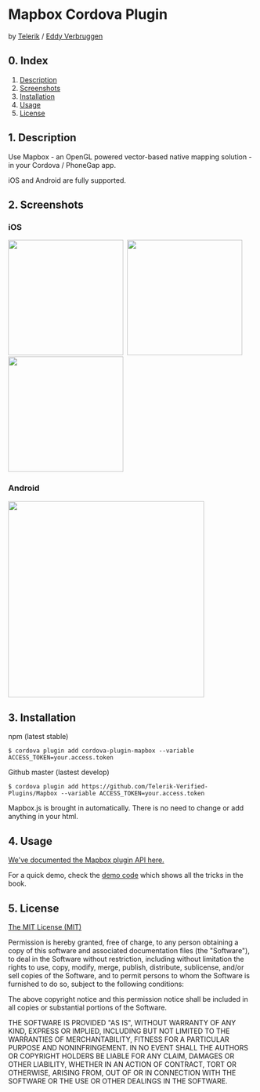 # Mapbox Cordova Plugin
by [Telerik](https://www.telerik.com) / [Eddy Verbruggen](http://twitter.com/eddyverbruggen)

## 0. Index

1. [Description](#1-description)
2. [Screenshots](#2-screenshots)
3. [Installation](#3-installation)
4. [Usage](#4-usage)
5. [License](#5-license)

## 1. Description

Use Mapbox - an OpenGL powered vector-based native mapping solution - in your Cordova / PhoneGap app.

iOS and Android are fully supported.

## 2. Screenshots

### iOS

<img src="https://raw.githubusercontent.com/Telerik-Verified-Plugins/Mapbox/master/screenshots/ios/ios-marker-amsterdam.png" width="235"/>&nbsp;
<img src="https://raw.githubusercontent.com/Telerik-Verified-Plugins/Mapbox/master/screenshots/ios/ios-location-benelux.png" width="235"/>&nbsp;
<img src="https://raw.githubusercontent.com/Telerik-Verified-Plugins/Mapbox/master/screenshots/ios/ios-location-europe-dark-boxed.png" width="235"/>

### Android

<img src="https://raw.githubusercontent.com/Telerik-Verified-Plugins/Mapbox/master/screenshots/android/android-marker-amsterdam.png" width="400"/>


## 3. Installation

npm (latest stable)
```
$ cordova plugin add cordova-plugin-mapbox --variable ACCESS_TOKEN=your.access.token
```

Github master (lastest develop)
```
$ cordova plugin add https://github.com/Telerik-Verified-Plugins/Mapbox --variable ACCESS_TOKEN=your.access.token
```

Mapbox.js is brought in automatically. There is no need to change or add anything in your html.

## 4. Usage

[We've documented the Mapbox plugin API here.](http://plugins.telerik.com/cordova/plugin/mapbox)

For a quick demo, check the [demo code](demo/index.html) which shows all the tricks in the book.

## 5. License

[The MIT License (MIT)](http://www.opensource.org/licenses/mit-license.html)

Permission is hereby granted, free of charge, to any person obtaining a copy
of this software and associated documentation files (the "Software"), to deal
in the Software without restriction, including without limitation the rights
to use, copy, modify, merge, publish, distribute, sublicense, and/or sell
copies of the Software, and to permit persons to whom the Software is
furnished to do so, subject to the following conditions:

The above copyright notice and this permission notice shall be included in
all copies or substantial portions of the Software.

THE SOFTWARE IS PROVIDED "AS IS", WITHOUT WARRANTY OF ANY KIND, EXPRESS OR
IMPLIED, INCLUDING BUT NOT LIMITED TO THE WARRANTIES OF MERCHANTABILITY,
FITNESS FOR A PARTICULAR PURPOSE AND NONINFRINGEMENT. IN NO EVENT SHALL THE
AUTHORS OR COPYRIGHT HOLDERS BE LIABLE FOR ANY CLAIM, DAMAGES OR OTHER
LIABILITY, WHETHER IN AN ACTION OF CONTRACT, TORT OR OTHERWISE, ARISING FROM,
OUT OF OR IN CONNECTION WITH THE SOFTWARE OR THE USE OR OTHER DEALINGS IN
THE SOFTWARE.
